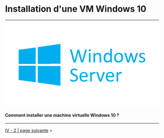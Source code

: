 # Installation d'une VM Windows 10
---
![](Img/Windows-Server-Logo.png)

#### Comment installer une machine virtuelle Windows 10 ?



---

[IV - 2 | page suivante](https://github.com/Anescoo/Linux-B2-TP1/blob/main/ETAPE7.md) >